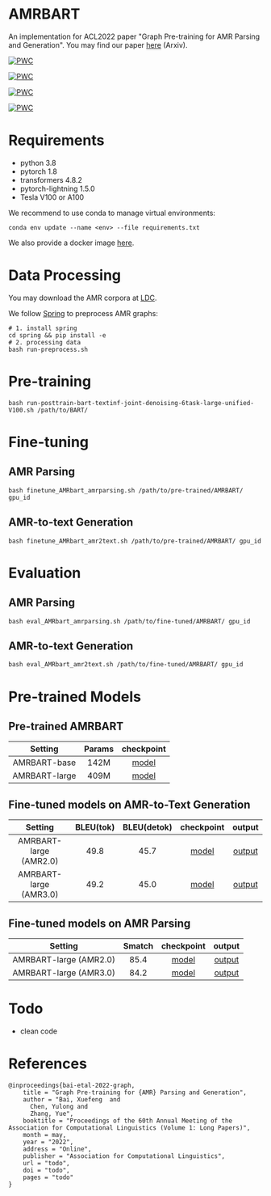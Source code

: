 # AMRBART
An implementation for ACL2022 paper "Graph Pre-training for AMR Parsing and Generation". You may find our paper [here](https://arxiv.org/pdf/2203.07836.pdf) (Arxiv).

[![PWC](https://img.shields.io/endpoint.svg?url=https://paperswithcode.com/badge/graph-pre-training-for-amr-parsing-and-1/amr-to-text-generation-on-ldc2017t10)](https://paperswithcode.com/sota/amr-to-text-generation-on-ldc2017t10?p=graph-pre-training-for-amr-parsing-and-1)

[![PWC](https://img.shields.io/endpoint.svg?url=https://paperswithcode.com/badge/graph-pre-training-for-amr-parsing-and-1/amr-to-text-generation-on-ldc2020t02)](https://paperswithcode.com/sota/amr-to-text-generation-on-ldc2020t02?p=graph-pre-training-for-amr-parsing-and-1)

[![PWC](https://img.shields.io/endpoint.svg?url=https://paperswithcode.com/badge/graph-pre-training-for-amr-parsing-and-1/amr-parsing-on-ldc2017t10)](https://paperswithcode.com/sota/amr-parsing-on-ldc2017t10?p=graph-pre-training-for-amr-parsing-and-1)

[![PWC](https://img.shields.io/endpoint.svg?url=https://paperswithcode.com/badge/graph-pre-training-for-amr-parsing-and-1/amr-parsing-on-ldc2020t02)](https://paperswithcode.com/sota/amr-parsing-on-ldc2020t02?p=graph-pre-training-for-amr-parsing-and-1)

# Requirements
+ python 3.8
+ pytorch 1.8
+ transformers 4.8.2
+ pytorch-lightning 1.5.0
+ Tesla V100 or A100

We recommend to use conda to manage virtual environments:
```
conda env update --name <env> --file requirements.txt
```
We also provide a docker image [here](todo).

# Data Processing

<!-- Since AMR corpus require LDC license, we upload some examples for format reference. If you have the license, feel free to contact us for getting the preprocessed data. -->
You may download the AMR corpora at [LDC](https://www.ldc.upenn.edu).

We follow [Spring](https://github.com/SapienzaNLP/spring) to preprocess AMR graphs:
```
# 1. install spring 
cd spring && pip install -e 
# 2. processing data
bash run-preprocess.sh
```


# Pre-training
```
bash run-posttrain-bart-textinf-joint-denoising-6task-large-unified-V100.sh /path/to/BART/
```

# Fine-tuning

## AMR Parsing
```
bash finetune_AMRbart_amrparsing.sh /path/to/pre-trained/AMRBART/ gpu_id
```

## AMR-to-text Generation
```
bash finetune_AMRbart_amr2text.sh /path/to/pre-trained/AMRBART/ gpu_id
```


# Evaluation
## AMR Parsing
```
bash eval_AMRbart_amrparsing.sh /path/to/fine-tuned/AMRBART/ gpu_id
```

## AMR-to-text Generation
```
bash eval_AMRbart_amr2text.sh /path/to/fine-tuned/AMRBART/ gpu_id
```


# Pre-trained Models

## Pre-trained AMRBART


|Setting| Params | checkpoint |
|  :----:  | :----:  |:---:|
| AMRBART-base  | 142M | [model](https://1drv.ms/u/s!ArC7JSpdBblgpBZaL8-lr8wThJH7?e=7nW3Gm) |
| AMRBART-large | 409M | [model](https://1drv.ms/u/s!ArC7JSpdBblgpC2Fnu0JFCLYHC8f?e=jA1wte) |


## Fine-tuned models on AMR-to-Text Generation

|Setting|  BLEU(tok)  | BLEU(detok) | checkpoint | output | 
|  :----:  | :----:  |:---:|  :----:  | :----:  |
| AMRBART-large (AMR2.0)  | 49.8 | 45.7 | [model](https://1drv.ms/u/s!ArC7JSpdBblgpHmdWyLl0h33iHGH?e=c3eGc3) | [output](todo) |
| AMRBART-large (AMR3.0) | 49.2 | 45.0 | [model](https://1drv.ms/u/s!ArC7JSpdBblgpSfZv9epNcNzelij?e=0Pkj8V) | [output](todo) |

## Fine-tuned models on AMR Parsing

|Setting|  Smatch | checkpoint | output | 
|  :----:  | :----:  |:---:|  :----:  |
| AMRBART-large (AMR2.0)  | 85.4 | [model](https://1drv.ms/u/s!ArC7JSpdBblgpmeACrXnm6pS9SSN?e=hOQ5Xz) | [output](todo) |
| AMRBART-large (AMR3.0)  | 84.2 | [model](https://1drv.ms/u/s!ArC7JSpdBblgpw4c1qK3YEjVPr9P?e=DWfWf8) | [output](todo) |


# Todo
+ clean code


# References
```
@inproceedings{bai-etal-2022-graph,
    title = "Graph Pre-training for {AMR} Parsing and Generation",
    author = "Bai, Xuefeng  and
      Chen, Yulong and
      Zhang, Yue",
    booktitle = "Proceedings of the 60th Annual Meeting of the Association for Computational Linguistics (Volume 1: Long Papers)",
    month = may,
    year = "2022",
    address = "Online",
    publisher = "Association for Computational Linguistics",
    url = "todo",
    doi = "todo",
    pages = "todo"
}
```
